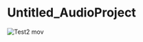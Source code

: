 # Untitled_AudioProject
![Test2 mov](https://github.com/Tbruni85/Untitled_AudioProject/assets/13588914/de5858a9-4275-4992-a497-e064753d8f3a)
